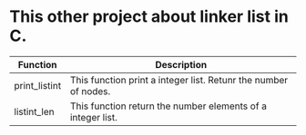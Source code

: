 # This other project about linker list in C.

| Function| Description |
| ------ | ------ |
| print_listint | This function print a integer list. Retunr the number of nodes. |
| listint_len | This function return the number elements of a integer list. |


